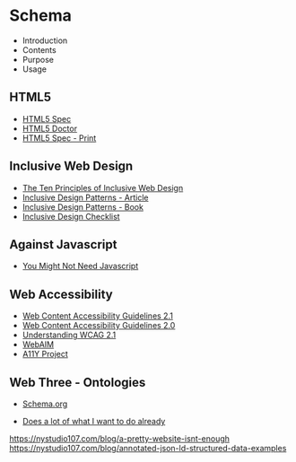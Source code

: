 # Schema



* Introduction
* Contents
* Purpose
* Usage

## HTML5

* [HTML5 Spec](https://www.w3.org/TR/html/)
* [HTML5 Doctor](http://html5doctor.com/)
* [HTML5 Spec - Print](https://html.spec.whatwg.org/print.pdf)

## Inclusive Web Design

* [The Ten Principles of Inclusive Web Design](https://www.designprinciplesftw.com/collections/the-ten-principles-of-inclusive-web-design)
* [Inclusive Design Patterns - Article](https://www.smashingmagazine.com/2016/10/inclusive-design-patterns/)
* [Inclusive Design Patterns - Book](https://shop.smashingmagazine.com/products/inclusive-design-patterns)
* [Inclusive Design Checklist](https://github.com/Heydon/inclusive-design-checklist)

## Against Javascript

* [You Might Not Need Javascript](youmightnotneedjs.com)

## Web Accessibility

* [Web Content Accessibility Guidelines 2.1](https://www.w3.org/TR/WCAG21/)
* [Web Content Accessibility Guidelines 2.0](https://www.w3.org/TR/WCAG20/)
* [Understanding WCAG 2.1](https://www.w3.org/WAI/WCAG21/Understanding/)
* [WebAIM](https://webaim.org/)
* [A11Y Project](https://a11yproject.com/)

## Web Three - Ontologies

* [Schema.org](https://schema.org)

* [Does a lot of what I want to do already](https://json-editor.github.io/json-editor/)

https://nystudio107.com/blog/a-pretty-website-isnt-enough
https://nystudio107.com/blog/annotated-json-ld-structured-data-examples
